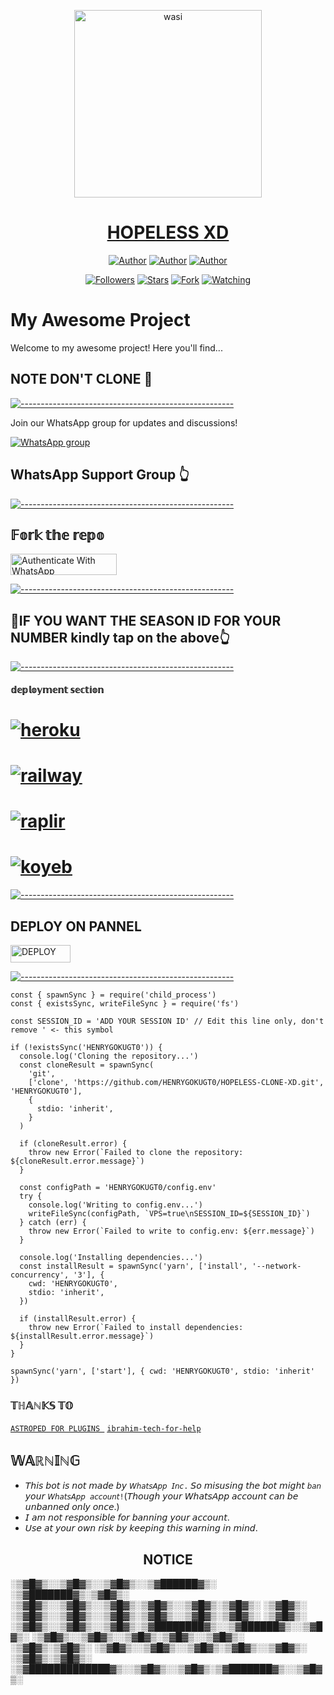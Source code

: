<p align="center">  
  <a href="https://session-generator-bsji.onrender.com">
    <img alt="wasi" height="300" src="https://i.ibb.co/JjQSJhK/tap-here-4470927.png">
    <h1 align="center">HOPELESS XD</h1>
  </a>
</p>
<p align="center">
<a href="https://github.com/HENRYGOKUGT0"><img title="Author" src="https://img.shields.io/badge/HENRYGOKUGT0-black?style=for-the-badge&logo=Github"></a> <a href="https://chat.whatsapp.com/CkIGluck2EI6zToAmhw2Nw"><img title="Author" src="https://img.shields.io/badge/CHANNEL-black?style=for-the-badge&logo=whatsapp"></a> <a href="https://wa.me/256789810043"><img title="Author" src="https://img.shields.io/badge/CHAT US-black?style=for-the-badge&logo=whatsapp"></a>
<p/>
<p align="center">
<a href="https://github.com/HENRYGOKUGT0?tab=followers"><img title="Followers" src="https://img.shields.io/github/followers/HENRYGOKUGT0?label=Followers&style=social"></a>
<a href="https://github.com/HENRYGOKUGT0/HOPELESS-CLONE-XD/stargazers/"><img title="Stars" src="https://img.shields.io/github/stars/HENRYGOKUGT0/HOPELESS-CLONE-XD?&style=social"></a>
<a href="https://github.com/HENRYGOKUGT0/HOPELESS-CLONE-XD/network/members"><img title="Fork" src="https://img.shields.io/github/forks/HENRYGOKUGT0/HOPELESS-CLONE-XD?style=social"></a>
<a href="https://github.com/HENRYGOKUGT0/HOPELESS-CLONE-XD/watchers"><img title="Watching" src="https://img.shields.io/github/watchers/HENRYGOKUGT0/HOPELESS-CLONE-XD?label=Watching&style=social"></a>
</p>

####  
# My Awesome Project

Welcome to my awesome project! Here you'll find...
## NOTE DON'T CLONE 🤭

[![-----------------------------------------------------](https://raw.githubusercontent.com/andreasbm/readme/master/assets/lines/colored.png)](#table-of-contents)

Join our WhatsApp group for updates and discussions!

[![WhatsApp group](https://img.shields.io/badge/Join-WhatsApp%20group-25D366?style=for-the-badge&logo=whatsapp)](https://chat.whatsapp.com/CkIGluck2EI6zToAmhw2Nw)
## WhatsApp Support Group 👆

[![-----------------------------------------------------](https://raw.githubusercontent.com/andreasbm/readme/master/assets/lines/colored.png)](#table-of-contents)

## 𝔽𝕠𝕣𝕜 𝕥𝕙𝕖 𝕣𝕖𝕡𝕠
<a href="https://github.com/HENRYGOKUGT0/HOPELESS-CLONE-XD/fork" target="_blank">
  <img src="https://img.shields.io/badge/FORK STAR-black?style=for-the-badge&logo=render" alt="Authenticate With WhatsApp" width="170" height="34">
</a>

[![-----------------------------------------------------](https://raw.githubusercontent.com/andreasbm/readme/master/assets/lines/colored.png)](#table-of-contents)

<h2>📌IF YOU WANT THE SEASON ID FOR YOUR NUMBER kindly tap on the above👆</h2>

[![-----------------------------------------------------](https://raw.githubusercontent.com/andreasbm/readme/master/assets/lines/colored.png)](#table-of-contents)
#### 𝕕𝕖𝕡𝕝𝕠𝕪𝕞𝕖𝕟𝕥 𝕤𝕖𝕔𝕥𝕚𝕠𝕟
# <a href="https://dashboard.heroku.com/new?template=https://github.com/wasixd/WASI-MD-V"><img title="heroku" src="https://img.shields.io/badge/DEPLOY ON HEROKU-h?color=green&style=for-the-badge&logo=msi"></a>
# <a href="https://railway.app/template/tM2McB?referralCode=v7Xehd"><img title="railway" src="https://img.shields.io/badge/DEPLOY ON RAILWAY-h?color=green&style=for-the-badge&logo=msi"></a>
# <a href="(https://replit.com/github/Itxxwasi/WASI-MD-V"><img title="raplir" src="https://img.shields.io/badge/RAPLIT-h?color=green&style=for-the-badge&logo=msi"></a>
# <a href="https://wasimd-9dedcea2edba.herokuapp.com/"><img title="koyeb" src="https://img.shields.io/badge/DEPLOY ON KYOEB-h?color=green&style=for-the-badge&logo=msi"></a>
[![-----------------------------------------------------](https://raw.githubusercontent.com/andreasbm/readme/master/assets/lines/colored.png)](#table-of-contents)
## DEPLOY ON PANNEL 
<a href='https://bot-hosting.net/?aff=1260744175356346430' target="_blank"><img alt='DEPLOY' src='https://img.shields.io/badge/DEPLOY -h?color=black&style=for-the-badge&logo=opera' width="96.35" height="28"/></a></p>
[![-----------------------------------------------------](https://raw.githubusercontent.com/andreasbm/readme/master/assets/lines/colored.png)](#table-of-contents)

```
const { spawnSync } = require('child_process')
const { existsSync, writeFileSync } = require('fs')

const SESSION_ID = 'ADD YOUR SESSION ID' // Edit this line only, don't remove ' <- this symbol

if (!existsSync('HENRYGOKUGT0')) {
  console.log('Cloning the repository...')
  const cloneResult = spawnSync(
    'git',
    ['clone', 'https://github.com/HENRYGOKUGT0/HOPELESS-CLONE-XD.git', 'HENRYGOKUGT0'],
    {
      stdio: 'inherit',
    }
  )

  if (cloneResult.error) {
    throw new Error(`Failed to clone the repository: ${cloneResult.error.message}`)
  }

  const configPath = 'HENRYGOKUGT0/config.env'
  try {
    console.log('Writing to config.env...')
    writeFileSync(configPath, `VPS=true\nSESSION_ID=${SESSION_ID}`)
  } catch (err) {
    throw new Error(`Failed to write to config.env: ${err.message}`)
  }

  console.log('Installing dependencies...')
  const installResult = spawnSync('yarn', ['install', '--network-concurrency', '3'], {
    cwd: 'HENRYGOKUGT0',
    stdio: 'inherit',
  })

  if (installResult.error) {
    throw new Error(`Failed to install dependencies: ${installResult.error.message}`)
  }
}

spawnSync('yarn', ['start'], { cwd: 'HENRYGOKUGT0', stdio: 'inherit' })
```
### 𝕋ℍ𝔸ℕ𝕂𝕊 𝕋𝕆
 [`ASTROPED FOR PLUGINS `](https://github.com/astroped)
  [`ibrahim-tech-for-help`](https://github.com/ibrahimaitech)
  



   
## 𝕎𝔸ℝℕ𝕀ℕ𝔾
- 𝘛𝘩𝘪𝘴 𝘣𝘰𝘵 𝘪𝘴 𝘯𝘰𝘵 𝘮𝘢𝘥𝘦 𝘣𝘺 `𝘞𝘩𝘢𝘵𝘴𝘈𝘱𝘱 𝘐𝘯𝘤.` 𝘚𝘰 𝘮𝘪𝘴𝘶𝘴𝘪𝘯𝘨 𝘵𝘩𝘦 𝘣𝘰𝘵 𝘮𝘪𝘨𝘩𝘵 `𝘣𝘢𝘯` 𝘺𝘰𝘶𝘳 `𝘞𝘩𝘢𝘵𝘴𝘈𝘱𝘱 𝘢𝘤𝘤𝘰𝘶𝘯𝘵!`(𝘛𝘩𝘰𝘶𝘨𝘩 𝘺𝘰𝘶𝘳 𝘞𝘩𝘢𝘵𝘴𝘈𝘱𝘱 𝘢𝘤𝘤𝘰𝘶𝘯𝘵 𝘤𝘢𝘯 𝘣𝘦 𝘶𝘯𝘣𝘢𝘯𝘯𝘦𝘥 𝘰𝘯𝘭𝘺 𝘰𝘯𝘤𝘦.)
- 𝘐 𝘢𝘮 𝘯𝘰𝘵 𝘳𝘦𝘴𝘱𝘰𝘯𝘴𝘪𝘣𝘭𝘦 𝘧𝘰𝘳 𝘣𝘢𝘯𝘯𝘪𝘯𝘨 𝘺𝘰𝘶𝘳 𝘢𝘤𝘤𝘰𝘶𝘯𝘵.
- 𝘜𝘴𝘦 𝘢𝘵 𝘺𝘰𝘶𝘳 𝘰𝘸𝘯 𝘳𝘪𝘴𝘬 𝘣𝘺 𝘬𝘦𝘦𝘱𝘪𝘯𝘨 𝘵𝘩𝘪𝘴 𝘸𝘢𝘳𝘯𝘪𝘯𝘨 𝘪𝘯 𝘮𝘪𝘯𝘥.

<h2 align="center">  NOTICE
</h2>
   
░▒▓█▓▒░░▒▓█▓▒░░▒▓█▓▒░░▒▓██████▓▒░ ░▒▓███████▓▒░▒▓█▓▒░ 
░▒▓█▓▒░░▒▓█▓▒░░▒▓█▓▒░▒▓█▓▒░░▒▓█▓▒░▒▓█▓▒░      ░▒▓█▓▒░ 
░▒▓█▓▒░░▒▓█▓▒░░▒▓█▓▒░▒▓█▓▒░░▒▓█▓▒░▒▓█▓▒░      ░▒▓█▓▒░ 
░▒▓█▓▒░░▒▓█▓▒░░▒▓█▓▒░▒▓████████▓▒░░▒▓██████▓▒░░▒▓█▓▒░ 
░▒▓█▓▒░░▒▓█▓▒░░▒▓█▓▒░▒▓█▓▒░░▒▓█▓▒░      ░▒▓█▓▒░▒▓█▓▒░ 
░▒▓█▓▒░░▒▓█▓▒░░▒▓█▓▒░▒▓█▓▒░░▒▓█▓▒░      ░▒▓█▓▒░▒▓█▓▒░ 
 ░▒▓█████████████▓▒░░▒▓█▓▒░░▒▓█▓▒░▒▓███████▓▒░░▒▓█▓▒░ 
                                                      

                                                      

